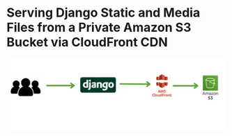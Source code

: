 # Serving Django Static and Media Files from a Private Amazon S3 Bucket via CloudFront CDN

<p align="center">
  <img src="https://github.com/shagorrobidas/amazon-S3-bucket-via-cloudfront-CDN/blob/main/image/1.webp?raw=true" alt="Amazon S3 with CloudFront" width="600">
</p>


